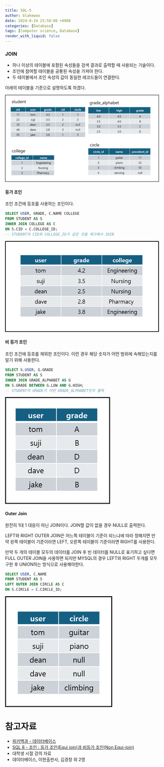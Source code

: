 ```yaml
---
title: SQL-5
author: blakewoo
date: 2024-8-24 23:50:00 +0900
categories: [Database]
tags: [Computer science, Database]
render_with_liquid: false
---
```


### JOIN
- 하나 이상의 테이블에 포함된 속성들을 검색 결과로 출력할 때 사용되는 기술이다.
- 조인에 참여할 테이블을 공통된 속성을 가져야 한다.
- 두 테이블에서 조인 속성의 값이 동일한 레코드들이 연결한다.

아래의 테이블을 기준으로 설명하도록 하겠다.

![img.png](/assets/blog/database/sql5/img.png)


#### 등가 조인
조인 조건에 등호를 사용하는 조인이다.

```SQL
SELECT USER, GRADE, C.NAME COLLEGE
FROM STUDENT AS S
INNER JOIN COLLEGE AS C
ON S.CID = C.COLLEGE_ID;
-- STUDENT의 CID와 COLLEGE_ID가 같은 것을 체크해서 JOIN
```

![img_1.png](/assets/blog/database/sql5/img_1.png)


#### 비 등가 조인
조인 조건에 등호를 제외한 조인이다.
이런 경우 해당 숫자가 어떤 범위에 속해있는지를 알기 위해 사용한다.

```SQL
SELECT S.USER, G.GRADE
FROM STUDENT AS S
INNER JOIN GRADE_ALPHABET AS G
ON S.GRADE BETWEEN G.LOW AND G.HIGH;
-- STUDENT의 GRADE가 어떤 GRADE_ALPHABET인지 출력
```

![img_2.png](/assets/blog/database/sql5/img_2.png)

#### Outer Join
완전히 1대 1 대응이 아닌 JOIN이다.
JOIN할 값이 없을 경우 NULL로 출력한다.

LEFT와 RIGHT OUTER JOIN은 어느쪽 테이블이 기준이 되느냐에 따라
정해지면 만약 왼쪽 테이블이 기준이라면 LEFT, 오른쪽 테이블이 기준이라면 RIGHT를 사용한다.

만약 두 개의 테이블 모두의 데이터를 JOIN 후 빈 데이터를 NULL로 표기하고 싶다면
FULL OUTER JOIN을 사용하면 되지만 MYSQL의 경우 LEFT와 RIGHT 두개를 모두 구한 후 UNION하는 방식으로 사용해야한다.

```SQL
SELECT USER, C.NAME
FROM STUDENT AS S
LEFT OUTER JOIN CIRCLE AS C 
ON S.CIRCLE = C.CIRCLE_ID;
```

![img_3.png](/assets/blog/database/sql5/img_3.png)

# 참고자료
- [위키백과 - 데이터베이스](https://ko.wikipedia.org/wiki/%EB%8D%B0%EC%9D%B4%ED%84%B0%EB%B2%A0%EC%9D%B4%EC%8A%A4)
- [SQL 8 - 조인 : 등가 조인(Equi join)과 비등가 조인(Non Equi-join)](https://lemonandgrapefruit.tistory.com/87)
- 대학생 시절 강의 자료
- 데이터베이스, 이한출판사, 김경창 외 2명
